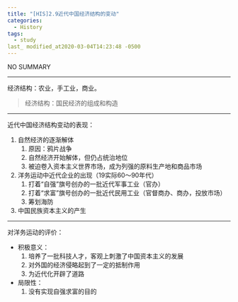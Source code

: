 ```yaml
---
title: "[HIS]2.9近代中国经济结构的变动"
categories:
  - History
tags:
  - study
last_ modified_at2020-03-04T14:23:48 -0500
---
```


NO SUMMARY

***

经济结构：农业，手工业，商业。
> 经济结构：国民经济的组成和构造

***

近代中国经济结构变动的表现：
1. 自然经济的逐渐解体
    1. 原因：鸦片战争
    2. 自然经济开始解体，但仍占统治地位
    3. 被迫卷入资本主义世界市场，成为列强的原料生产地和商品市场
2. 洋务运动中近代企业的出现（19实际60～90年代）
    1. 打着“自强”旗号创办的一批近代军事工业（官办）
    2. 打着“求富”旗号创办的一批近代民用工业（官督商办、商办，投放市场）
    3. 筹划海防
3. 中国民族资本主义的产生

***

对洋务运动的评价：
* 积极意义：
    1. 培养了一批科技人才，客观上刺激了中国资本主义的发展
    2. 对外国的经济侵略起到了一定的抵制作用
    3. 为近代化开辟了道路
* 局限性：
    1. 没有实现自强求富的目的
